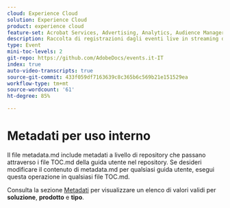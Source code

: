 ```yaml
---
cloud: Experience Cloud
solution: Experience Cloud
product: experience cloud
feature-set: Acrobat Services, Advertising, Analytics, Audience Manager, Campaign, Commerce, Customer Journey Analytics, Document Cloud, Experience Cloud Services, Experience Manager, Experience Manager Assets, Experience Manager Cloud Manager, Experience Manager Forms, Experience Manager Guides, Experience Manager Screens, Experience Manager Sites, Experience Platform, Journey Optimizer, Journey Orchestration, Marketo Engage, Workfront, Target, Marketo Measure
description: Raccolta di registrazioni dagli eventi live in streaming di Adobe.
type: Event
mini-toc-levels: 2
git-repo: https://github.com/AdobeDocs/events.it-IT
index: true
auto-video-transcripts: true
source-git-commit: 433f059df7163639c8c365b6c569b21e151529ea
workflow-type: tm+mt
source-wordcount: '61'
ht-degree: 85%

---
```



# Metadati per uso interno

Il file metadata.md include metadati a livello di repository che passano attraverso i file TOC.md della guida utente nel repository. Se desideri modificare il contenuto di metadata.md per qualsiasi guida utente, esegui questa operazione in qualsiasi file TOC.md.

Consulta la sezione [Metadati](https://experienceleague.adobe.com/docs/authoring-guide-exl/using/editing/user-guide-setup/metadata.html?lang=it) per visualizzare un elenco di valori validi per **soluzione**, **prodotto** e **tipo**.
